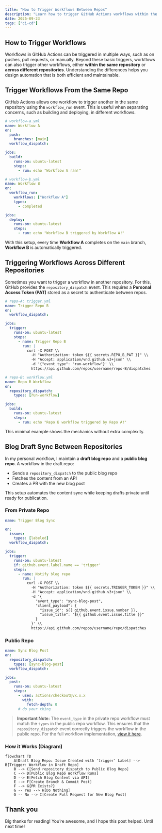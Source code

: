 ```yaml
---
title: "How to Trigger Workflows Between Repos"
description: "Learn how to trigger GitHub Actions workflows within the same repo and across repos to automate tasks like syncing blog posts."
date: 2025-09-23
tags: ["ci-cd"]
---
```


## How to Trigger Workflows

Workflows in GitHub Actions can be triggered in multiple ways, such as on pushes, pull requests, or manually. Beyond these basic triggers, workflows can also trigger other workflows, either **within the same repository** or **across different repositories**. Understanding the differences helps you design automation that is both efficient and maintainable.

## Trigger Workflows From the Same Repo

GitHub Actions allows one workflow to trigger another in the same repository using the `workflow_run` event. This is useful when separating concerns, such as building and deploying, in different workflows.

```yml
# workflow-a.yml
name: Workflow A
on:
  push:
    branches: [main]
  workflow_dispatch:

jobs:
  build:
    runs-on: ubuntu-latest
    steps:
      - run: echo "Workflow A ran!"
```

```yml
# workflow-b.yml
name: Workflow B
on:
  workflow_run:
    workflows: ["Workflow A"]
    types:
      - completed

jobs:
  deploy:
    runs-on: ubuntu-latest
    steps:
      - run: echo "Workflow B triggered by Workflow A!"
```

With this setup, every time **Workflow A** completes on the `main` branch, **Workflow B** is automatically triggered.

## Triggering Workflows Across Different Repositories

Sometimes you want to trigger a workflow in another repository. For this, GitHub provides the `repository_dispatch` event. This requires a **Personal Access Token (PAT)** stored as a secret to authenticate between repos.

```yml
# repo-A: trigger.yml
name: Trigger Repo B
on:
  workflow_dispatch:

jobs:
  trigger:
    runs-on: ubuntu-latest
    steps:
      - name: Trigger Repo B
        run: |
          curl -X POST \\
            -H "Authorization: token ${{ secrets.REPO_B_PAT }}" \\
            -H "Accept: application/vnd.github.v3+json" \\
            -d '{"event_type": "run-workflow"}' \\
            https://api.github.com/repos/username/repo-B/dispatches
```

```yml
# repo-B: workflow.yml
name: Repo B Workflow
on:
  repository_dispatch:
    types: [run-workflow]

jobs:
  build:
    runs-on: ubuntu-latest
    steps:
      - run: echo "Repo B workflow triggered by Repo A!"
```

This minimal example shows the mechanics without extra complexity.

## Blog Draft Sync Between Repositories

In my personal workflow, I maintain a **draft blog repo** and a **public blog repo**. A workflow in the draft repo:

- Sends a `repository_dispatch` to the public blog repo
- Fetches the content from an API
- Creates a PR with the new blog post

This setup automates the content sync while keeping drafts private until ready for publication.

### From Private Repo

```yml
name: Trigger Blog Sync

on:
  issues:
    types: [labeled]
  workflow_dispatch:

jobs:
  trigger:
    runs-on: ubuntu-latest
    if: github.event.label.name == 'trigger'
    steps:
      - name: Notify blog repo
        run: |
          curl -X POST \\
            -H "Authorization: token ${{ secrets.TRIGGER_TOKEN }}" \\
            -H "Accept: application/vnd.github.v3+json" \\
            -d '{
              "event_type": "sync-blog-post",
              "client_payload": {
                "issue_id": ${{ github.event.issue.number }},
                "issue_title": "${{ github.event.issue.title }}"
              }
            }' \\
            https://api.github.com/repos/username/repo/dispatches
```

### Public Repo

```yml
name: Sync Blog Post
on:
  repository_dispatch:
    types: [sync-blog-post]
  workflow_dispatch:

jobs:
  post:
    runs-on: ubuntu-latest
    steps:
      - uses: actions/checkout@vx.x.x
        with:
          fetch-depth: 0
      # do your thing
```

> **Important Note:** The `event_type` in the private repo workflow must match the `types` in the public repo workflow. This ensures that the `repository_dispatch` event correctly triggers the workflow in the public repo. For the full workflow implementation, [view it here](https://github.com/victoriacheng15/mehub/blob/main/.github/workflows/sync-blog-post.yml).

### How it Works (Diagram)

```mermaid
flowchart TD
    A[Draft Blog Repo: Issue Created with 'trigger' Label] --> B[Trigger: Workflow in Draft Repo]
    B --> C[Send repository_dispatch to Public Blog Repo]
    C --> D[Public Blog Repo Workflow Runs]
    D --> E[Fetch Blog Content via API]
    E --> F[Create Branch & Commit Post]
    F --> G{PR Exists?}
    G -- Yes --> H[Do Nothing]
    G -- No --> I[Create Pull Request for New Blog Post]
```

## Thank you

Big thanks for reading! You’re awesome, and I hope this post helped. Until next time!
